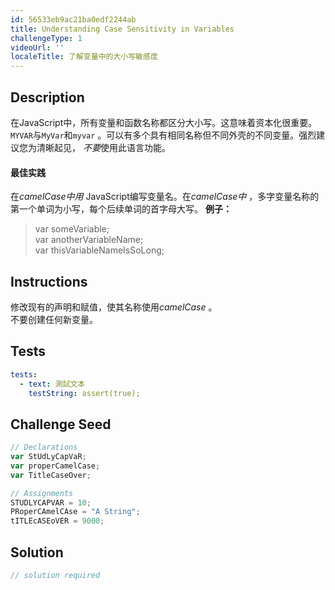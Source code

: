 ```yaml
---
id: 56533eb9ac21ba0edf2244ab
title: Understanding Case Sensitivity in Variables
challengeType: 1
videoUrl: ''
localeTitle: 了解变量中的大小写敏感度
---
```


## Description
<section id="description">在JavaScript中，所有变量和函数名称都区分大小写。这意味着资本化很重要。 <code>MYVAR</code>与<code>MyVar</code>和<code>myvar</code> 。可以有多个具有相同名称但不同外壳的不同变量。强烈建议您为清晰起见， <em>不要</em>使用此语言功能。 <h4>最佳实践</h4>在<dfn>camelCase中用</dfn> JavaScript编写变量名。在<dfn>camelCase中</dfn> ，多字变量名称的第一个单词为小写，每个后续单词的首字母大写。 <strong>例子：</strong> <blockquote> var someVariable; <br> var anotherVariableName; <br> var thisVariableNameIsSoLong; </blockquote></section>

## Instructions
<section id="instructions">修改现有的声明和赋值，使其名称使用<dfn>camelCase</dfn> 。 <br>不要创建任何新变量。 </section>

## Tests
<section id='tests'>

```yml
tests:
  - text: 測試文本
    testString: assert(true);

```

</section>

## Challenge Seed
<section id='challengeSeed'>

<div id='js-seed'>

```js
// Declarations
var StUdLyCapVaR;
var properCamelCase;
var TitleCaseOver;

// Assignments
STUDLYCAPVAR = 10;
PRoperCAmelCAse = "A String";
tITLEcASEoVER = 9000;

```

</div>



</section>

## Solution
<section id='solution'>

```js
// solution required
```
</section>
